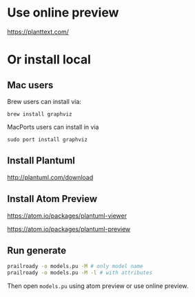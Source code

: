 # Use online preview

https://planttext.com/

# Or install local

## Mac users

Brew users can install via:

    brew install graphviz

MacPorts users can install in via

    sudo port install graphviz

## Install Plantuml 

http://plantuml.com/download

## Install Atom Preview

https://atom.io/packages/plantuml-viewer

https://atom.io/packages/plantuml-preview

## Run generate

```bash
prailroady -o models.pu -M # only model name
prailroady -o models.pu -M -l # with attributes
```

Then open `models.pu` using atom preview or use online preview.
